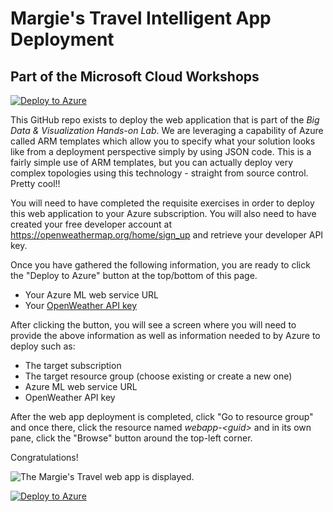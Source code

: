 # Margie's Travel Intelligent App Deployment

## Part of the Microsoft Cloud Workshops

[![Deploy to Azure](http://azuredeploy.net/deploybutton.png)](https://portal.azure.com/#create/Microsoft.Template/uri/https%3A%2F%2Fraw.githubusercontent.com%2Faszego%2FMCW-Big-data-and-visualization%2Fmaster%2FHands-on%2520lab%2Flab-files%2FBigDataTravel%2Fazuredeploy.json)

This GitHub repo exists to deploy the web application that is part of the _Big Data & Visualization Hands-on Lab_. We are leveraging a capability of Azure called ARM templates which allow you to specify what your solution looks like from a deployment perspective simply by using JSON code. This is a fairly simple use of ARM templates, but you can actually deploy very complex topologies using this technology - straight from source control. Pretty cool!!

You will need to have completed the requisite exercises in order to deploy this web application to your Azure subscription. You will also need to have created your free developer account at <https://openweathermap.org/home/sign_up> and retrieve your developer API key.

Once you have gathered the following information, you are ready to click the "Deploy to Azure" button at the top/bottom of this page.

- Your Azure ML web service URL
- Your [OpenWeather API key](https://openweathermap.org/home/sign_up)

After clicking the button, you will see a screen where you will need to provide the above information as well as information needed to by Azure to deploy such as:

- The target subscription
- The target resource group (choose existing or create a new one)
- Azure ML web service URL
- OpenWeather API key

After the web app deployment is completed, click "Go to resource group" and once there, click the resource named _webapp-\<guid\>_ and in its own pane, click the "Browse" button around the top-left corner.

Congratulations!

![The Margie's Travel web app is displayed.](images/webapp.png 'Azure Deployment GUI')

[![Deploy to Azure](http://azuredeploy.net/deploybutton.png)](https://portal.azure.com/#create/Microsoft.Template/uri/https%3A%2F%2Fraw.githubusercontent.com%2Fmicrosoft%2FMCW-Big-data-and-visualization%2Fmaster%2FHands-on%2520lab%2Flab-files%2FBigDataTravel%2Fazuredeploy.json)

